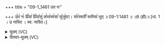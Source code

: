 +++
title = "09-1_1461 उत नः"

+++
उ꣣त꣡ नः꣢ प्रि꣣या꣢ प्रि꣣या꣡सु꣢ स꣣प्त꣡स्व꣢सा꣣ सु꣡जु꣢ष्टा। स꣡र꣢स्वती꣣ स्तो꣡म्या꣢ भूत् ॥ 09-1:1461 ॥ ॥9 (हौ)॥ [धा. 1 । उ नास्ति । स्व. नास्ति।]

<details><summary>मूलम् (VC)</summary>

उ꣣त꣡ नः꣢ प्रि꣣या꣢ प्रि꣣या꣡सु꣢ स꣣प्त꣡स्व꣢सा꣣ सु꣡जु꣢ष्टा । स꣡र꣢स्वती꣣ स्तो꣡म्या꣢ भूत् ॥१४६१॥
</details>

<details><summary>विस्वर-मूलम् (VC)</summary>

उत नः प्रिया प्रियासु सप्तस्वसा सुजुष्टा । सरस्वती स्तोम्या भूत् ॥१४६१॥
</details>